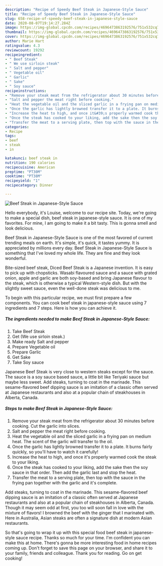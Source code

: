 ```yaml
---
description: "Recipe of Speedy Beef Steak in Japanese-Style Sauce"
title: "Recipe of Speedy Beef Steak in Japanese-Style Sauce"
slug: 658-recipe-of-speedy-beef-steak-in-japanese-style-sauce
date: 2020-08-07T19:14:27.284Z
image: https://img-global.cpcdn.com/recipes/4696473863192576/751x532cq70/beef-steak-in-japanese-style-sauce-recipe-main-photo.jpg
thumbnail: https://img-global.cpcdn.com/recipes/4696473863192576/751x532cq70/beef-steak-in-japanese-style-sauce-recipe-main-photo.jpg
cover: https://img-global.cpcdn.com/recipes/4696473863192576/751x532cq70/beef-steak-in-japanese-style-sauce-recipe-main-photo.jpg
author: Marie Hart
ratingvalue: 4.3
reviewcount: 19292
recipeingredient:
- " Beef Steak"
- " We use sirloin steak"
- " Salt and pepper"
- " Vegetable oil"
- " Garlic"
- " Sake"
- " Soy sauce"
recipeinstructions:
- "Remove your steak meat from the refrigerator about 30 minutes before cooking. Cut the garlic into slices."
- "Salt and pepper the meat right before cooking."
- "Heat the vegetable oil and the sliced garlic in a frying pan on medium heat. The scent of the garlic will transfer to the oil."
- "Once the garlic has lightly browned transfer it to a plate. It burns fairly quickly, so you&#39;ll have to watch it carefully!"
- "Increase the heat to high, and once it&#39;s properly warmed cook the steak to your liking."
- "Once the steak has cooked to your liking, add the sake then the soy sauce in that order. Then add the garlic last and stop the heat."
- "Transfer the meat to a serving plate, then top with the sauce in the frying pan together with the garlic and it&#39;s complete."
categories:
- Recipe
tags:
- beef
- steak
- in

katakunci: beef steak in 
nutrition: 190 calories
recipecuisine: American
preptime: "PT30M"
cooktime: "PT38M"
recipeyield: "1"
recipecategory: Dinner

---
```



![Beef Steak in Japanese-Style Sauce](https://img-global.cpcdn.com/recipes/4696473863192576/751x532cq70/beef-steak-in-japanese-style-sauce-recipe-main-photo.jpg)

Hello everybody, it's Louise, welcome to our recipe site. Today, we're going to make a special dish, beef steak in japanese-style sauce. It is one of my favorites. For mine, I am going to make it a bit tasty. This is gonna smell and look delicious.

Beef Steak in Japanese-Style Sauce is one of the most favored of current trending meals on earth. It's simple, it's quick, it tastes yummy. It is appreciated by millions every day. Beef Steak in Japanese-Style Sauce is something that I've loved my whole life. They are fine and they look wonderful.

Bite-sized beef steak, Diced Beef Steak is a Japanese invention. It is easy to pick up with chopsticks. Wasabi flavoured sauce and a sauce with grated onion, apple and garlic are both soy-based and bring Japanese flavour to the steak, which is otherwise a typical Western-style dish. But with the slightly sweet sauce, even the well-done steak was delicious to me.


To begin with this particular recipe, we must first prepare a few components. You can cook beef steak in japanese-style sauce using 7 ingredients and 7 steps. Here is how you can achieve it.

<!--inarticleads1-->

##### The ingredients needed to make Beef Steak in Japanese-Style Sauce:

1. Take  Beef Steak
1. Get  (We use sirloin steak.)
1. Make ready  Salt and pepper
1. Prepare  Vegetable oil
1. Prepare  Garlic
1. Get  Sake
1. Take  Soy sauce


Japanese Beef Steak is very close to western steaks except for the sauce. The sauce is a soy sauce based sauce, a little bit like Teriyaki sauce but maybe less sweet. Add steaks, turning to coat in the marinade. This sesame-flavored beef dipping sauce is an imitation of a classic often served at Japanese restaurants and also at a popular chain of steakhouses in Alberta, Canada. 

<!--inarticleads2-->

##### Steps to make Beef Steak in Japanese-Style Sauce:

1. Remove your steak meat from the refrigerator about 30 minutes before cooking. Cut the garlic into slices.
1. Salt and pepper the meat right before cooking.
1. Heat the vegetable oil and the sliced garlic in a frying pan on medium heat. The scent of the garlic will transfer to the oil.
1. Once the garlic has lightly browned transfer it to a plate. It burns fairly quickly, so you&#39;ll have to watch it carefully!
1. Increase the heat to high, and once it&#39;s properly warmed cook the steak to your liking.
1. Once the steak has cooked to your liking, add the sake then the soy sauce in that order. Then add the garlic last and stop the heat.
1. Transfer the meat to a serving plate, then top with the sauce in the frying pan together with the garlic and it&#39;s complete.


Add steaks, turning to coat in the marinade. This sesame-flavored beef dipping sauce is an imitation of a classic often served at Japanese restaurants and also at a popular chain of steakhouses in Alberta, Canada. Though it may seem odd at first, you too will soon fall in love with the mixture of flavors! I browned the beef with the ginger that I marinated with. Here in Australia, Asian steaks are often a signature dish at modern Asian restaurants. 

So that's going to wrap it up with this special food beef steak in japanese-style sauce recipe. Thanks so much for your time. I'm confident you can make this at home. There's gonna be more interesting food in home recipes coming up. Don't forget to save this page on your browser, and share it to your family, friends and colleague. Thank you for reading. Go on get cooking!
